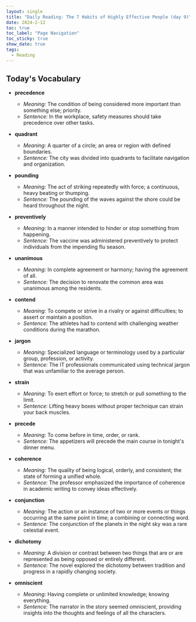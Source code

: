 ```yaml
---
layout: single
title: "Daily Reading: The 7 Habits of Highly Effective People (day 9)"
date: 2024-2-12
toc: true
toc_label: "Page Navigation"
toc_sticky: true
show_date: true
tags:
  - Reading
---
```


## Today's Vocabulary

- **precedence**

  - _Meaning:_ The condition of being considered more important than something else; priority.
  - _Sentence:_ In the workplace, safety measures should take precedence over other tasks.

- **quadrant**

  - _Meaning:_ A quarter of a circle; an area or region with defined boundaries.
  - _Sentence:_ The city was divided into quadrants to facilitate navigation and organization.

- **pounding**

  - _Meaning:_ The act of striking repeatedly with force; a continuous, heavy beating or thumping.
  - _Sentence:_ The pounding of the waves against the shore could be heard throughout the night.

- **preventively**

  - _Meaning:_ In a manner intended to hinder or stop something from happening.
  - _Sentence:_ The vaccine was administered preventively to protect individuals from the impending flu season.

- **unanimous**

  - _Meaning:_ In complete agreement or harmony; having the agreement of all.
  - _Sentence:_ The decision to renovate the common area was unanimous among the residents.

- **contend**

  - _Meaning:_ To compete or strive in a rivalry or against difficulties; to assert or maintain a position.
  - _Sentence:_ The athletes had to contend with challenging weather conditions during the marathon.

- **jargon**

  - _Meaning:_ Specialized language or terminology used by a particular group, profession, or activity.
  - _Sentence:_ The IT professionals communicated using technical jargon that was unfamiliar to the average person.

- **strain**

  - _Meaning:_ To exert effort or force; to stretch or pull something to the limit.
  - _Sentence:_ Lifting heavy boxes without proper technique can strain your back muscles.

- **precede**

  - _Meaning:_ To come before in time, order, or rank.
  - _Sentence:_ The appetizers will precede the main course in tonight's dinner menu.

- **coherence**

  - _Meaning:_ The quality of being logical, orderly, and consistent; the state of forming a unified whole.
  - _Sentence:_ The professor emphasized the importance of coherence in academic writing to convey ideas effectively.

- **conjunction**

  - _Meaning:_ The action or an instance of two or more events or things occurring at the same point in time; a combining or connecting word.
  - _Sentence:_ The conjunction of the planets in the night sky was a rare celestial event.

- **dichotomy**

  - _Meaning:_ A division or contrast between two things that are or are represented as being opposed or entirely different.
  - _Sentence:_ The novel explored the dichotomy between tradition and progress in a rapidly changing society.

- **omniscient**
  - _Meaning:_ Having complete or unlimited knowledge; knowing everything.
  - _Sentence:_ The narrator in the story seemed omniscient, providing insights into the thoughts and feelings of all the characters.
